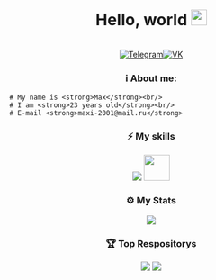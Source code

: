 <h1 align="center">Hello, world <img src="https://images.emojiterra.com/google/noto-emoji/unicode-15/animated/1f44b.gif" width="28"></h1>
<p align="center"><br/>
  <a href="https://t.me/notmaxhack"
    ><img
      src="https://img.shields.io/badge/Telegram-%232E87FB?color=0088CC&style=for-the-badge&logo=telegram&logoColor=white"
      alt="Telegram"
  /></a><a href="https://vk.com/ritard"
    ><img
      src="https://img.shields.io/badge/VK-%232E87FB?color=4a76a8&style=for-the-badge&logo=vk&logoColor=white"
      alt="VK"
  /></a>
  <h3 align="center">ℹ️ About me:</h3>
</p>
<p align="center">

```
# My name is <strong>Max</strong><br/>
# I am <strong>23 years old</strong><br/>
# E-mail <strong>maxi-2001@mail.ru</strong>
```

</p>


<h3 align="center">⚡ My skills</h3>
<p align="center">
<a href="https://github.com/maxhack1337" target="_blank"><img src="https://skillicons.dev/icons?i=visualstudio,dotnet,photoshop,figma,css,html,js,python,bots,nodejs,swift,cs,wordpress"/></a>
<a href="https://github.com/maxhack1337" target="_blank"><img src="https://svgshare.com/i/1238.svg" width="46" height="46"/></a>
</p>
<h3 align="center">⚙️ My Stats</h3>
<p align="center">
<img src="https://github-readme-stats.vercel.app/api?username=maxhack1337&show_icons=true&icon_color=0096FF&title_color=0096FF&text_color=606060&border_color=ffffff&bg_color=ffffff&cache_seconds=1800&locale=en"/></p>
<h3 align="center">🏆 Top Respositorys</h3>
<p align="center"><a href="https://github.com/maxhack1337/vk_enhancer/">
<img src="https://denvercoder1-github-readme-stats.vercel.app/api/pin/?username=maxhack1337&repo=vk_enhancer&theme=react&bg_color=FFFFFF&text_color=606060&title_color=0096FF&hide_border=true&icon_color=0096FF&show_icons=false"/></a>
<a href="https://github.com/maxhack1337/RhymesGen/">
<img src="https://denvercoder1-github-readme-stats.vercel.app/api/pin/?username=maxhack1337&repo=RhymesGen&theme=react&bg_color=FFFFFF&text_color=606060&title_color=0096FF&hide_border=true&icon_color=0096FF&show_icons=false"/></a></p>
